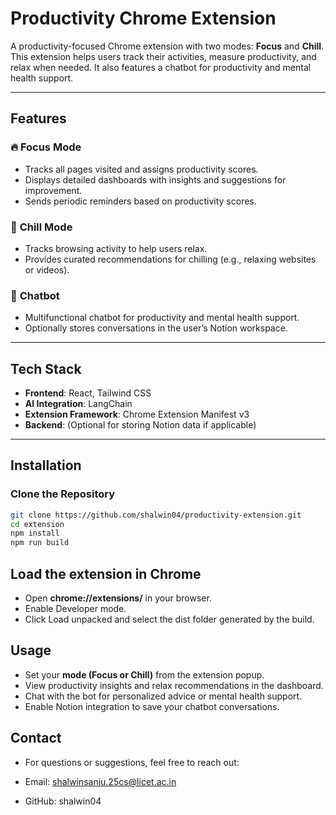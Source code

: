 # **Productivity Chrome Extension**
A productivity-focused Chrome extension with two modes: **Focus** and **Chill**. This extension helps users track their activities, measure productivity, and relax when needed. It also features a chatbot for productivity and mental health support.

---

## **Features**

### 🔥 **Focus Mode**

- Tracks all pages visited and assigns productivity scores.
- Displays detailed dashboards with insights and suggestions for improvement.
- Sends periodic reminders based on productivity scores.

### 🌊 **Chill Mode**

- Tracks browsing activity to help users relax.
- Provides curated recommendations for chilling (e.g., relaxing websites or videos).

### 💬 **Chatbot**

- Multifunctional chatbot for productivity and mental health support.
- Optionally stores conversations in the user’s Notion workspace.

---

## **Tech Stack**

- **Frontend**: React, Tailwind CSS
- **AI Integration**: LangChain
- **Extension Framework**: Chrome Extension Manifest v3
- **Backend**: (Optional for storing Notion data if applicable)

---

## **Installation**

### Clone the Repository

```bash
git clone https://github.com/shalwin04/productivity-extension.git
cd extension
npm install
npm run build
```

## **Load the extension in Chrome**

- Open **chrome://extensions/** in your browser.
- Enable Developer mode.
- Click Load unpacked and select the dist folder generated by the build.

## **Usage**

- Set your **mode (Focus or Chill)** from the extension popup.
- View productivity insights and relax recommendations in the dashboard.
- Chat with the bot for personalized advice or mental health support.
- Enable Notion integration to save your chatbot conversations.

## **Contact**

- For questions or suggestions, feel free to reach out:

- Email: shalwinsanju.25cs@licet.ac.in
- GitHub: shalwin04
